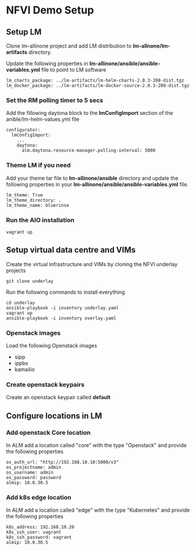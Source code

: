# NFVI Demo Setup

## Setup LM

Clone lm-allinone project and add LM distribution to **lm-allnone/lm-artifacts** directory.

Update the following properties in **lm-allinone/ansible/ansible-variables.yml** file to point to LM software

```
lm_charts_package: ../lm-artifacts/lm-helm-charts-2.0.3-208-dist.tgz
lm_docker_package: ../lm-artifacts/lm-docker-source-2.0.3-208-dist.tgz
```

### Set the RM polling timer to 5 secs

Add the fillowing daytona block to the **lmConfigImport** section of the anible/lm-helm-values.yml file

```
configurator:
  lmConfigImport:
    ...
    daytona:
      alm.daytona.resource-manager.polling-interval: 5000
```

### Theme LM if you need

Add your theme tar file to **lm-allinone/ansible** directory and update the following properties in your **lm-allinone/ansible/ansible-variables.yml** file.

```
lm_theme: True
lm_theme_directory: .
lm_theme_name: bluerinse
```

### Run the AIO installation

```
vagrant up
```

## Setup virtual data centre and VIMs

Create the virtual infrastructure and VIMs by cloning the NFVI underlay projects

```
git clone underlay
```

Run the following commands to install everything

```
cd underlay
ansible-playbook -i inventory underlay.yaml
vagrant up
ansible-playbook -i inventory overlay.yaml
```

### Openstack images

Load the following Openstack images
* sipp
* ippbx
* kamailio

### Create openstack keypairs

Create an openstack keypair called **default** 


## Configure locations in LM

### Add openstack Core location

In ALM add a location called "core" with the type "Openstack" and provide the following properties

```
os_auth_url: "http://192.168.10.10:5000/v3"
os_projectname: admin
os_username: admin
os_password: password
almip: 10.0.30.5
```

### Add k8s edge location

In ALM add a location called "edge" with the type "Kubernetes" and provide the following properties

```
k8s_address: 192.168.10.20
k8s_ssh_user: vagrant
k8s_ssh_password: vagrant 
almip: 10.0.30.5
```

